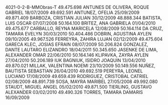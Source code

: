 4021-0-2-B-MMObras-T
49.475.698 ANTUNES DE OLIVERA, ROQUE GABRIEL 18/07/2009
49.692.591 ANTUNEZ, OFELIA 25/09/2009
49.871.409 BARBOZA, CRISTIAN JULIAN 30/12/2009
48.888.344 BATISTA, LUIS OSCAR 07/07/2008
50.164.100 BRITEZ, ANA GABRIELA 01/04/2010
49.475.677 CARBALLO, REYNA MARICELA 12/08/2009
50.164.114 DA CRUZ, TAMARA EVELYN 30/03/2010
50.404.486 DOBRIN, AGUSTINA AYLEN 09/10/2005
49.967.526 FERREYRA, ZAHIRA LUJAN 02/12/2009
49.475.604 GARECA KLEC, JOSIAS EFRAIN 08/07/2009
50.206.824 GONZALEZ, DANTE LAUTARO ELIZANDRO 18/04/2011
50.345.650 JASENKE DE LIMA, ALEXANDER OMAR 22/06/2010
50.164.146 KLIPAVKA, ZAYRA AYLEN 27/04/2010
50.206.189  IUK BAGNIUK, ISIDRO JOAQUIN 13/04/2010
49.870.021 MILLAK, VALENTINA NOEMI 23/10/2009
50.149.556 NUÑEZ, BAUTISTA SEBASTIAN 26/04/2010
49.692.519 PEREYRA, LEONEL LUCIANO 17/08/2009
49.659.439 RODRIGUEZ, CRISTOBAL CATRIEL 02/08/2009
48.891.739 SOSA, MAYRA MARIBEL 27/05/2008
49.992.080 STAUDT, MIGUEL ANGEL 05/02/2010
49.871.500 TIERLING, GUSTAVO ALEXANDER 03/02/2010
49.490.326 TORRES, TAMARA DAMARIS 16/09/2009 